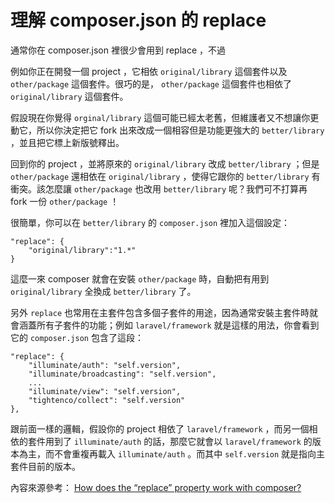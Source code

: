 # 理解 composer.json 的 replace

通常你在 composer.json 裡很少會用到 replace ，不過

例如你正在開發一個 project ，它相依 `original/library` 這個套件以及 `other/package` 這個套件。很巧的是， `other/package` 這個套件也相依了 `original/library` 這個套件。

假設現在你覺得 `orginal/library` 這個可能已經太老舊，但維護者又不想讓你更動它，所以你決定把它 fork 出來改成一個相容但是功能更強大的 `better/library` ，並且把它標上新版號釋出。

回到你的 project ，並將原來的 `original/library` 改成 `better/library` ；但是 `other/package` 還相依在 `original/library` ，使得它跟你的 `better/library` 有衝突。該怎麼讓 `other/package` 也改用 `better/library` 呢？我們可不打算再 fork 一份 `other/package` ！

很簡單，你可以在 `better/library` 的 `composer.json` 裡加入這個設定：

```
"replace": {
    "original/library":"1.*"
}
```

這麼一來 composer 就會在安裝 `other/package` 時，自動把有用到 `original/library` 全換成 `better/library` 了。

另外 `replace` 也常用在主套件包含多個子套件的用途，因為通常安裝主套件時就會涵蓋所有子套件的功能；例如 `laravel/framework` 就是這樣的用法，你會看到它的 `composer.json` 包含了這段：

```
"replace": {
    "illuminate/auth": "self.version",
    "illuminate/broadcasting": "self.version",
    ...
    "illuminate/view": "self.version",
    "tightenco/collect": "self.version"
},
```

跟前面一樣的邏輯，假設你的 project 相依了 `laravel/framework` ，而另一個相依的套件用到了 `illuminate/auth` 的話，那麼它就會以 `laravel/framework` 的版本為主，而不會重複再載入 `illuminate/auth` 。而其中 `self.version` 就是指向主套件目前的版本。

內容來源參考： [How does the “replace” property work with composer?](http://stackoverflow.com/questions/18882201/how-does-the-replace-property-work-with-composer/18905069#18905069)

